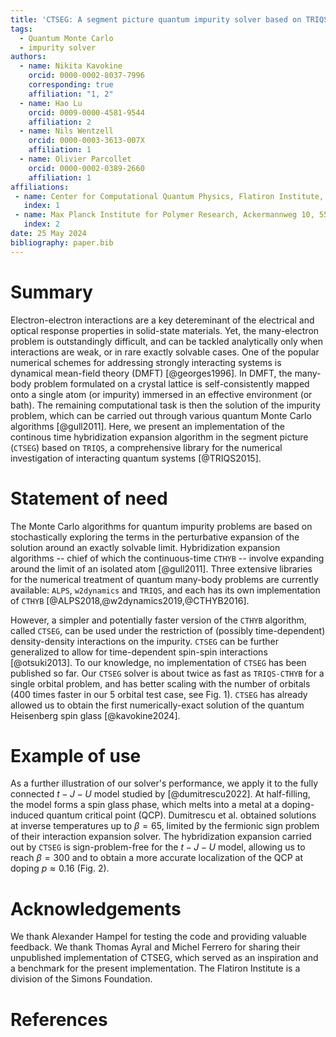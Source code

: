 ```yaml
---
title: 'CTSEG: A segment picture quantum impurity solver based on TRIQS'
tags:
  - Quantum Monte Carlo
  - impurity solver
authors:
  - name: Nikita Kavokine
    orcid: 0000-0002-8037-7996
    corresponding: true
    affiliation: "1, 2" 
  - name: Hao Lu
    orcid: 0009-0000-4581-9544
    affiliation: 2
  - name: Nils Wentzell
    orcid: 0000-0003-3613-007X
    affiliation: 1
  - name: Olivier Parcollet
    orcid: 0000-0002-0389-2660
    affiliation: 1
affiliations:
 - name: Center for Computational Quantum Physics, Flatiron Institute, 162 5th Avenue, NY 10010, New York, USA
   index: 1
 - name: Max Planck Institute for Polymer Research, Ackermannweg 10, 55128 Mainz, Germany
   index: 2
date: 25 May 2024
bibliography: paper.bib
---
```


# Summary

Electron-electron interactions are a key detereminant of the electrical and 
optical response properties in solid-state materials. Yet, the many-electron 
problem is outstandingly difficult, and can be tackled analytically only when 
interactions are weak, or in rare exactly solvable cases. One of the popular 
numerical schemes for addressing strongly interacting systems is dynamical 
mean-field theory (DMFT) [@georges1996]. In DMFT, the many-body problem formulated on a
crystal lattice is self-consistently mapped onto a single atom (or impurity)
immersed in an effective environment (or bath). The remaining computational 
task is then the solution of the impurity problem, which can be carried out 
through various quantum Monte Carlo algorithms [@gull2011]. Here, we present an implementation
of the continous time hybridization expansion algorithm in the segment picture (`CTSEG`)
based on `TRIQS`, a comprehensive library for the numerical investigation of interacting 
quantum systems [@TRIQS2015]. 

# Statement of need

The Monte Carlo algorithms for quantum impurity problems are 
based on stochastically exploring the terms in the perturbative expansion of the solution 
around an exactly solvable limit. Hybridization expansion algorithms -- chief of which the 
continuous-time `CTHYB` -- involve expanding around the limit of an isolated atom [@gull2011]. 
Three extensive libraries for the numerical treatment of quantum many-body problems are 
currently available: `ALPS`, `w2dynamics` and `TRIQS`, and each has its own implementation of `CTHYB` 
[@ALPS2018,@w2dynamics2019,@CTHYB2016]. 

However, a simpler and potentially faster version of the `CTHYB` algorithm, 
called `CTSEG`, can be used under the restriction of (possibly time-dependent) density-density
interactions on the impurity. `CTSEG` can be further generalized to allow for time-dependent 
spin-spin interactions [@otsuki2013]. To our knowledge, no implementation of `CTSEG` has been published so far. 
Our `CTSEG` solver is about twice as fast as `TRIQS-CTHYB` for a single orbital problem, and has
better scaling with the number of orbitals (400 times faster in our 5 orbital test case, see Fig. 1). 
`CTSEG` has already allowed us to obtain the first numerically-exact solution of the 
quantum Heisenberg spin glass [@kavokine2024]. 

# Example of use

As a further illustration of our solver's performance, we apply it to the fully connected $t-J-U$ model
studied by [@dumitrescu2022]. At half-filling, the model forms a spin glass phase, which melts into 
a metal at a doping-induced quantum critical point (QCP). Dumitrescu et al. 
obtained solutions at inverse temperatures up to $\beta = 65$, limited by the fermionic sign problem 
of their interaction expansion solver. The hybridization expansion carried out by `CTSEG` is 
sign-problem-free for the $t-J-U$ model, allowing us to reach $\beta = 300$ and to obtain a 
more accurate localization of the QCP at doping $p \approx 0.16$ (Fig. 2).

# Acknowledgements

We thank Alexander Hampel for testing the code and providing valuable feedback. We thank 
Thomas Ayral and Michel Ferrero for sharing their unpublished implementation of CTSEG, which 
served as an inspiration and a benchmark for the present implementation. The Flatiron Institute 
is a division of the Simons Foundation. 

# References